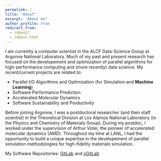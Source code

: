 ```yaml
---
permalink: /
title: "About"
excerpt: "About me"
author_profile: true
redirect_from: 
  - /about/
  - /about.html
---
```


I am currenlty a computer scientist in the ALCF Data-Science Group at Argonne National Laboratory. Much of my past and present research has focused on the developement and optimization of parallel algorithms for high-performance computing and (more recently) data science. My recent/current projects are related to:

- Parallel I/O Algorithms and Optimization (for Simulation and **Machine Learning**)
- Software Performance Prediction
- Accelerated Molecular Dynamics
- Software Sustainability and Productivity

Before joining Argonne, I was a postdoctoral researcher (and then staff scientist) in the Theoretical Division at Los Alamos National Laboratory (in the Physics and Chemistry of Materials Group). During my postdoc, I worked under the supervision of Arthur Voter, the pioneer of accelerated molecular dynamics (AMD). Throughout my time at LANL, I had the opportunity to build a unique expertise in the developement of parallel simulation methodologies for high-fidelity materials simulation.

My Software Repositories: [GitLab](https://gitlab.com/rjzamora) and [xGitLab](https://xgitlab.cels.anl.gov/rzamora)


